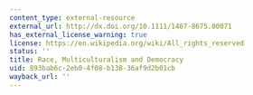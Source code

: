 ```yaml
---
content_type: external-resource
external_url: http://dx.doi.org/10.1111/1467-8675.00071
has_external_license_warning: true
license: https://en.wikipedia.org/wiki/All_rights_reserved
status: ''
title: Race, Multiculturalism and Democracy
uid: 893bab6c-2eb0-4f08-b138-36af9d2b01cb
wayback_url: ''
---
```

